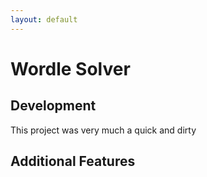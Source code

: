 ```yaml
---
layout: default
---
```

# Wordle Solver

## Development
This project was very much a quick and dirty

## Additional Features